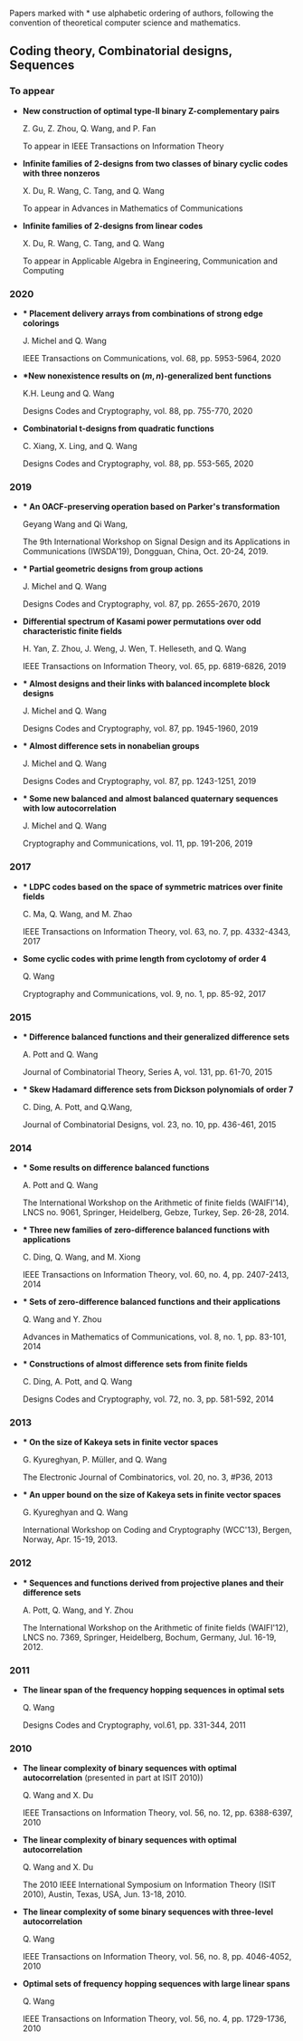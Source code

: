 Papers marked with * use alphabetic ordering of authors, following the convention of theoretical computer science and mathematics.

## Coding theory, Combinatorial designs, Sequences

### To appear

- **New construction of optimal type-II binary Z-complementary pairs**

    Z. Gu, Z. Zhou, Q. Wang, and P. Fan

    To appear in IEEE Transactions on Information Theory

- **Infinite families of 2-designs from two classes of binary cyclic codes with three nonzeros**

    X. Du, R. Wang, C. Tang, and Q. Wang

    To appear in Advances in Mathematics of Communications

- **Infinite families of 2-designs from linear codes** 

    X. Du, R. Wang, C. Tang, and Q. Wang

    To appear in Applicable Algebra in Engineering, Communication and Computing


### 2020 

- **\* Placement delivery arrays from combinations of strong edge colorings**

    J. Michel and Q. Wang

    IEEE Transactions on Communications, vol. 68, pp. 5953-5964, 2020

- **\*New nonexistence results on $(m,n)$-generalized bent functions** 

    K.H. Leung and Q. Wang

    Designs Codes and Cryptography, vol. 88, pp. 755-770, 2020

- **Combinatorial t-designs from quadratic functions**

    C. Xiang, X. Ling, and Q. Wang

    Designs Codes and Cryptography, vol. 88, pp. 553-565, 2020


### 2019

- **\* An OACF-preserving operation based on Parker's transformation**
  
    Geyang Wang and Qi Wang, 

    The 9th International Workshop on Signal Design and its Applications in Communications (IWSDA'19), Dongguan, China, Oct. 20-24, 2019.  

- **\* Partial geometric designs from group actions**

    J. Michel and Q. Wang

    Designs Codes and Cryptography, vol. 87, pp. 2655-2670, 2019

- **Differential spectrum of Kasami power permutations over odd characteristic finite fields**

    H. Yan, Z. Zhou, J. Weng, J. Wen, T. Helleseth, and Q. Wang

    IEEE Transactions on Information Theory, vol. 65, pp. 6819-6826, 2019

- **\* Almost designs and their links with balanced incomplete block designs**

    J. Michel and Q. Wang

    Designs Codes and Cryptography, vol. 87, pp. 1945-1960, 2019

- **\* Almost difference sets in nonabelian groups**

    J. Michel and Q. Wang

    Designs Codes and Cryptography, vol. 87, pp. 1243-1251, 2019

- **\* Some new balanced and almost balanced quaternary sequences with low autocorrelation**

    J. Michel and Q. Wang

    Cryptography and Communications, vol. 11, pp. 191-206, 2019

### 2017 

- **\* LDPC codes based on the space of symmetric matrices over finite fields**

    C. Ma, Q. Wang, and M. Zhao

    IEEE Transactions on Information Theory, vol. 63, no. 7, pp. 4332-4343, 2017

- **Some cyclic codes with prime length from cyclotomy of order 4**

    Q. Wang

    Cryptography and Communications, vol. 9, no. 1, pp. 85-92, 2017

### 2015

- **\* Difference balanced functions and their generalized difference sets**

    A. Pott and Q. Wang

    Journal of Combinatorial Theory, Series A, vol. 131, pp. 61-70, 2015

- **\* Skew Hadamard difference sets from Dickson polynomials of order 7**

    C. Ding, A. Pott, and Q.Wang,

    Journal of Combinatorial Designs, vol. 23, no. 10, pp. 436-461, 2015

### 2014

- **\* Some results on difference balanced functions**

    A. Pott and Q. Wang

    The International Workshop on the Arithmetic of finite fields (WAIFI'14), LNCS no. 9061, Springer, Heidelberg, Gebze, Turkey, Sep. 26-28, 2014.

- **\* Three new families of zero-difference balanced functions with applications**

    C. Ding, Q. Wang, and M. Xiong

    IEEE Transactions on Information Theory, vol. 60, no. 4, pp. 2407-2413, 2014

- **\* Sets of zero-difference balanced functions and their applications**

    Q. Wang and Y. Zhou

    Advances in Mathematics of Communications, vol. 8, no. 1, pp. 83-101, 2014

- **\* Constructions of almost difference sets from finite fields**

    C. Ding, A. Pott, and Q. Wang

    Designs Codes and Cryptography, vol. 72, no. 3, pp. 581-592, 2014    

### 2013

- **\* On the size of Kakeya sets in finite vector spaces**

    G. Kyureghyan, P. Müller, and Q. Wang

    The Electronic Journal of Combinatorics, vol. 20, no. 3, #P36, 2013

- **\* An upper bound on the size of Kakeya sets in finite vector spaces**

    G. Kyureghyan and Q. Wang

    International Workshop on Coding and Cryptography (WCC'13), Bergen, Norway, Apr. 15-19, 2013.

### 2012

- **\* Sequences and functions derived from projective planes and their difference sets**

    A. Pott, Q. Wang, and Y. Zhou 

    The International Workshop on the Arithmetic of finite fields (WAIFI'12), LNCS no. 7369, Springer, Heidelberg, Bochum, Germany, Jul. 16-19, 2012.

### 2011

- **The linear span of the frequency hopping sequences in optimal sets**

    Q. Wang

    Designs Codes and Cryptography, vol.61, pp. 331-344, 2011

### 2010

- **The linear complexity of binary sequences with optimal autocorrelation** (presented in part at ISIT 2010))

    Q. Wang and X. Du

    IEEE Transactions on Information Theory, vol. 56, no. 12, pp. 6388-6397, 2010

- **The linear complexity of binary sequences with optimal autocorrelation** 

    Q. Wang and X. Du

    The 2010 IEEE International Symposium on Information Theory (ISIT 2010), Austin, Texas, USA, Jun. 13-18, 2010.

- **The linear complexity of some binary sequences with three-level autocorrelation**

    Q. Wang

    IEEE Transactions on Information Theory, vol. 56, no. 8, pp. 4046-4052, 2010

- **Optimal sets of frequency hopping sequences with large linear spans**

    Q. Wang

    IEEE Transactions on Information Theory, vol. 56, no. 4, pp. 1729-1736, 2010
